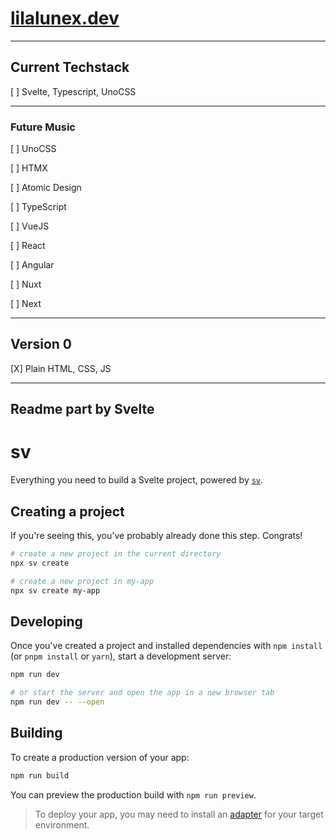 # [lilalunex.dev](https://lilalunex.dev)

---

## Current Techstack

[ ] Svelte, Typescript, UnoCSS

___

### Future Music

[ ] UnoCSS

[ ] HTMX

[ ] Atomic Design

[ ] TypeScript

[ ] VueJS

[ ] React

[ ] Angular

[ ] Nuxt

[ ] Next

---

## Version 0

[X] Plain HTML, CSS, JS

---

## Readme part by Svelte

# sv

Everything you need to build a Svelte project, powered by [`sv`](https://github.com/sveltejs/cli).

## Creating a project

If you're seeing this, you've probably already done this step. Congrats!

```bash
# create a new project in the current directory
npx sv create

# create a new project in my-app
npx sv create my-app
```

## Developing

Once you've created a project and installed dependencies with `npm install` (or `pnpm install` or `yarn`), start a development server:

```bash
npm run dev

# or start the server and open the app in a new browser tab
npm run dev -- --open
```

## Building

To create a production version of your app:

```bash
npm run build
```

You can preview the production build with `npm run preview`.

> To deploy your app, you may need to install an [adapter](https://svelte.dev/docs/kit/adapters) for your target environment.
